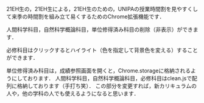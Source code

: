 21EH生の，21EH生による，21EH生のための，UNIPAの授業時間割を見やすくして来季の時間割を組み立て易くするためのChrome拡張機能です．

人間科学科目，自然科学概論科目，単位修得済み科目の削除（非表示）ができます．

必修科目はクリックするとハイライト（色を指定して背景色を変える）することができます．

単位修得済み科目は，成績参照画面を開くと，Chrome.storageに格納されるようにしております．
人間科学科目，自然科学概論科目，必修科目はclean.jsで配列に格納しております（手打ち笑）．
この部分を変更すれば，新カリキュラムの人や，他の学科の人でも使えるようになると思います．
